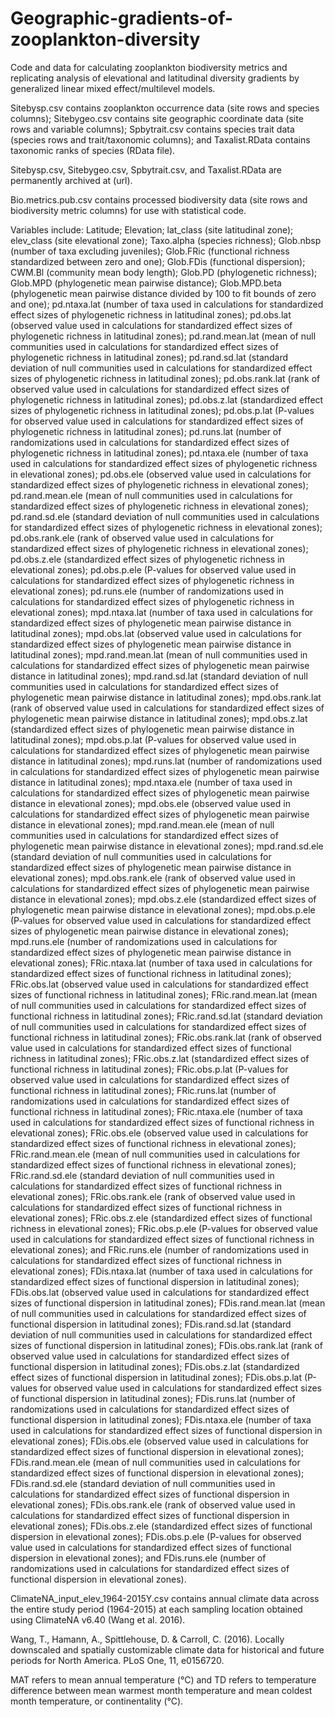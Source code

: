 # Geographic-gradients-of-zooplankton-diversity
Code and data for calculating zooplankton biodiversity metrics and replicating analysis of elevational and latitudinal diversity gradients by generalized linear mixed effect/multilevel models.

Sitebysp.csv contains zooplankton occurrence data (site rows and species columns);
Sitebygeo.csv contains site geographic coordinate data (site rows and variable columns);
Spbytrait.csv contains species trait data (species rows and trait/taxonomic columns); and
Taxalist.RData contains taxonomic ranks of species (RData file).

Sitebysp.csv, Sitebygeo.csv, Spbytrait.csv, and Taxalist.RData are permanently archived at (url).

Bio.metrics.pub.csv contains processed biodiversity data (site rows and biodiversity metric columns) for use with statistical code.

Variables include:
Latitude;
Elevation;
lat_class (site latitudinal zone);
elev_class (site elevational zone);
Taxo.alpha (species richness);
Glob.nbsp (number of taxa excluding juveniles);
Glob.FRic (functional richness standardized between zero and one);
Glob.FDis (functional dispersion);
CWM.Bl (community mean body length);
Glob.PD (phylogenetic richness);
Glob.MPD (phylogenetic mean pairwise distance);
Glob.MPD.beta (phylogenetic mean pairwise distance divided by 100 to fit bounds of zero and one);
pd.ntaxa.lat (number of taxa used in calculations for standardized effect sizes of phylogenetic richness in latitudinal zones);
pd.obs.lat (observed value used in calculations for standardized effect sizes of phylogenetic richness in latitudinal zones);
pd.rand.mean.lat (mean of null communities used in calculations for standardized effect sizes of phylogenetic richness in latitudinal zones);
pd.rand.sd.lat (standard deviation of null communities used in calculations for standardized effect sizes of phylogenetic richness in latitudinal zones);
pd.obs.rank.lat (rank of observed value used in calculations for standardized effect sizes of phylogenetic richness in latitudinal zones);
pd.obs.z.lat (standardized effect sizes of phylogenetic richness in latitudinal zones);
pd.obs.p.lat (P-values for observed value used in calculations for standardized effect sizes of phylogenetic richness in latitudinal zones);
pd.runs.lat (number of randomizations used in calculations for standardized effect sizes of phylogenetic richness in latitudinal zones);
pd.ntaxa.ele (number of taxa used in calculations for standardized effect sizes of phylogenetic richness in elevational zones);
pd.obs.ele (observed value used in calculations for standardized effect sizes of phylogenetic richness in elevational zones);
pd.rand.mean.ele (mean of null communities used in calculations for standardized effect sizes of phylogenetic richness in elevational zones);
pd.rand.sd.ele (standard deviation of null communities used in calculations for standardized effect sizes of phylogenetic richness in elevational zones);
pd.obs.rank.ele (rank of observed value used in calculations for standardized effect sizes of phylogenetic richness in elevational zones);
pd.obs.z.ele (standardized effect sizes of phylogenetic richness in elevational zones);
pd.obs.p.ele (P-values for observed value used in calculations for standardized effect sizes of phylogenetic richness in elevational zones);
pd.runs.ele (number of randomizations used in calculations for standardized effect sizes of phylogenetic richness in elevational zones);
mpd.ntaxa.lat (number of taxa used in calculations for standardized effect sizes of phylogenetic mean pairwise distance in latitudinal zones);
mpd.obs.lat (observed value used in calculations for standardized effect sizes of phylogenetic mean pairwise distance in latitudinal zones);
mpd.rand.mean.lat (mean of null communities used in calculations for standardized effect sizes of phylogenetic mean pairwise distance in latitudinal zones);
mpd.rand.sd.lat (standard deviation of null communities used in calculations for standardized effect sizes of phylogenetic mean pairwise distance in latitudinal zones);
mpd.obs.rank.lat (rank of observed value used in calculations for standardized effect sizes of phylogenetic mean pairwise distance in latitudinal zones);
mpd.obs.z.lat (standardized effect sizes of phylogenetic mean pairwise distance in latitudinal zones);
mpd.obs.p.lat (P-values for observed value used in calculations for standardized effect sizes of phylogenetic mean pairwise distance in latitudinal zones);
mpd.runs.lat (number of randomizations used in calculations for standardized effect sizes of phylogenetic mean pairwise distance in latitudinal zones);
mpd.ntaxa.ele (number of taxa used in calculations for standardized effect sizes of phylogenetic mean pairwise distance in elevational zones);
mpd.obs.ele (observed value used in calculations for standardized effect sizes of phylogenetic mean pairwise distance in elevational zones);
mpd.rand.mean.ele (mean of null communities used in calculations for standardized effect sizes of phylogenetic mean pairwise distance in elevational zones);
mpd.rand.sd.ele (standard deviation of null communities used in calculations for standardized effect sizes of phylogenetic mean pairwise distance in elevational zones);
mpd.obs.rank.ele (rank of observed value used in calculations for standardized effect sizes of phylogenetic mean pairwise distance in elevational zones);
mpd.obs.z.ele (standardized effect sizes of phylogenetic mean pairwise distance in elevational zones);
mpd.obs.p.ele (P-values for observed value used in calculations for standardized effect sizes of phylogenetic mean pairwise distance in elevational zones);
mpd.runs.ele (number of randomizations used in calculations for standardized effect sizes of phylogenetic mean pairwise distance in elevational zones);
FRic.ntaxa.lat (number of taxa used in calculations for standardized effect sizes of functional richness in latitudinal zones);
FRic.obs.lat (observed value used in calculations for standardized effect sizes of functional richness in latitudinal zones);
FRic.rand.mean.lat (mean of null communities used in calculations for standardized effect sizes of functional richness in latitudinal zones);
FRic.rand.sd.lat (standard deviation of null communities used in calculations for standardized effect sizes of functional richness in latitudinal zones);
FRic.obs.rank.lat (rank of observed value used in calculations for standardized effect sizes of functional richness in latitudinal zones);
FRic.obs.z.lat (standardized effect sizes of functional richness in latitudinal zones);
FRic.obs.p.lat (P-values for observed value used in calculations for standardized effect sizes of functional richness in latitudinal zones);
FRic.runs.lat (number of randomizations used in calculations for standardized effect sizes of functional richness in latitudinal zones);
FRic.ntaxa.ele (number of taxa used in calculations for standardized effect sizes of functional richness in elevational zones);
FRic.obs.ele (observed value used in calculations for standardized effect sizes of functional richness in elevational zones);
FRic.rand.mean.ele (mean of null communities used in calculations for standardized effect sizes of functional richness in elevational zones);
FRic.rand.sd.ele (standard deviation of null communities used in calculations for standardized effect sizes of functional richness in elevational zones);
FRic.obs.rank.ele (rank of observed value used in calculations for standardized effect sizes of functional richness in elevational zones);
FRic.obs.z.ele (standardized effect sizes of functional richness in elevational zones);
FRic.obs.p.ele (P-values for observed value used in calculations for standardized effect sizes of functional richness in elevational zones); and
FRic.runs.ele (number of randomizations used in calculations for standardized effect sizes of functional richness in elevational zones);
FDis.ntaxa.lat (number of taxa used in calculations for standardized effect sizes of functional dispersion in latitudinal zones);
FDis.obs.lat (observed value used in calculations for standardized effect sizes of functional dispersion in latitudinal zones);
FDis.rand.mean.lat (mean of null communities used in calculations for standardized effect sizes of functional dispersion in latitudinal zones);
FDis.rand.sd.lat (standard deviation of null communities used in calculations for standardized effect sizes of functional dispersion in latitudinal zones);
FDis.obs.rank.lat (rank of observed value used in calculations for standardized effect sizes of functional dispersion in latitudinal zones);
FDis.obs.z.lat (standardized effect sizes of functional dispersion in latitudinal zones);
FDis.obs.p.lat (P-values for observed value used in calculations for standardized effect sizes of functional dispersion in latitudinal zones);
FDis.runs.lat (number of randomizations used in calculations for standardized effect sizes of functional dispersion in latitudinal zones);
FDis.ntaxa.ele (number of taxa used in calculations for standardized effect sizes of functional dispersion in elevational zones);
FDis.obs.ele (observed value used in calculations for standardized effect sizes of functional dispersion in elevational zones);
FDis.rand.mean.ele (mean of null communities used in calculations for standardized effect sizes of functional dispersion in elevational zones);
FDis.rand.sd.ele (standard deviation of null communities used in calculations for standardized effect sizes of functional dispersion in elevational zones);
FDis.obs.rank.ele (rank of observed value used in calculations for standardized effect sizes of functional dispersion in elevational zones);
FDis.obs.z.ele (standardized effect sizes of functional dispersion in elevational zones);
FDis.obs.p.ele (P-values for observed value used in calculations for standardized effect sizes of functional dispersion in elevational zones); and
FDis.runs.ele (number of randomizations used in calculations for standardized effect sizes of functional dispersion in elevational zones).


ClimateNA_input_elev_1964-2015Y.csv contains annual climate data across the entire study period (1964-2015) at each sampling location obtained using ClimateNA v6.40 (Wang et al. 2016).

Wang, T., Hamann, A., Spittlehouse, D. & Carroll, C. (2016). Locally downscaled and spatially customizable climate data for historical and future periods for North America. PLoS One, 11, e0156720.

MAT refers to mean annual temperature (°C) and
TD refers to temperature difference between mean warmest month temperature and mean coldest month temperature, or continentality (°C).
